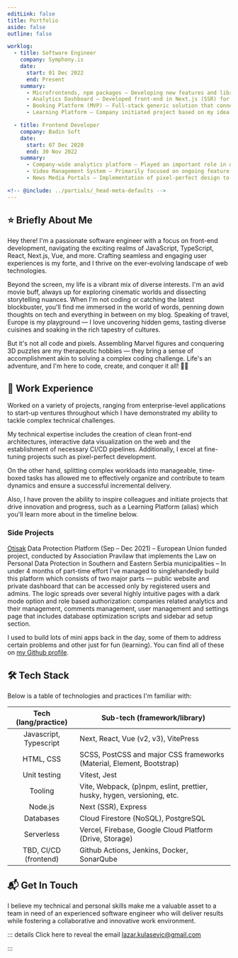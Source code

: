 ```yaml
---
editLink: false
title: Portfolio
aside: false
outline: false

worklog:
  - title: Software Engineer
    company: Symphony.is
    date:
      start: 01 Dec 2022
      end: Present
    summary:
      - Microfrontends, npm packages – Developing new features and libraries for an enterprise, while taking care of numerous metrics under scrum principles.
      - Analytics Dashboard – Developed front-end in Next.js (SSR) for a dashboard with lots of charts, graphs and filters; interaction-heavy features such as calendar widget with date-range selection, dynamic navigation menu.
      - Booking Platform (MVP) – Full-stack generic solution that connects providers with consumers based on their level of competence.
      - Learning Platform – Company initiated project based on my idea of an in-house cost-free VOD platform for enhanced knowledge-sharing through serving video content and presentations using Google Cloud Platform services as a backend. I took advantage of a fresh start to establish the processes of trunk-based development and kanban. Developed CI/CD pipelines and generously contributed to the project architecture and test coverage.

  - title: Frontend Developer
    company: Badin Soft
    date:
      start: 07 Dec 2020
      end: 30 Nov 2022
    summary:
      - Company-wide analytics platform – Played an important role in developing a live user interaction monitoring platform, where I worked on both the feature development and CI/CD pipeline using Jenkins with Slack notifications. Actively participated in agile meetings, defined user stories and effectively prioritized tasks to ensure efficient delivery.
      - Video Management System – Primarily focused on ongoing feature development, improvements and bug fixes while consistently proposing new technical and product features and offering effective design solutions for new requirements. Other responsibilities included the guarantee of code quality by following the already established CI/CD process.
      - News Media Portals – Implementation of pixel-perfect design to four lookalike media portals.

<!-- @include: ../partials/_head-meta-defaults -->
---
```

<style>
.vp-doc h2 {
  border-top: none;
  padding-top: 0;
  margin-top: 24px;
}
.vp-doc h2 .header-anchor {
  top: 0;
}
</style>
<script setup>
import Timeline from '../.vitepress/components/Timeline.vue'
</script>

## :star: Briefly About Me

Hey there! I'm a passionate software engineer with a focus on front-end development, navigating the exciting realms of JavaScript, TypeScript, React, Next.js, Vue, and more. Crafting seamless and engaging user experiences is my forte, and I thrive on the ever-evolving landscape of web technologies.

Beyond the screen, my life is a vibrant mix of diverse interests. I'm an avid movie buff, always up for exploring cinematic worlds and dissecting storytelling nuances. When I'm not coding or catching the latest blockbuster, you'll find me immersed in the world of words, penning down thoughts on tech and everything in between on my blog. Speaking of travel, Europe is my playground — I love uncovering hidden gems, tasting diverse cuisines and soaking in the rich tapestry of cultures.

But it's not all code and pixels. Assembling Marvel figures and conquering 3D puzzles are my therapeutic hobbies — they bring a sense of accomplishment akin to solving a complex coding challenge. Life's an adventure, and I'm here to code, create, and conquer it all! 🧗‍♂️

## :briefcase: Work Experience

Worked on a variety of projects, ranging from enterprise-level applications to start-up ventures throughout which I have demonstrated my ability to tackle complex technical challenges.

My technical expertise includes the creation of clean front-end architectures, interactive data visualization on the web and the establishment of necessary CI/CD pipelines. Additionally, I excel at fine-tuning projects such as pixel-perfect development.

On the other hand, splitting complex workloads into manageable, time-boxed tasks has allowed me to effectively organize and contribute to team dynamics and ensure a successful incremental delivery.

Also, I have proven the ability to inspire colleagues and initiate projects that drive innovation and progress, such as a Learning Platform (alias) which you'll learn more about in the timeline below.

<Timeline />

### Side Projects

[Otisak](https://otisak.org) Data Protection Platform (Sep – Dec 2021) – European Union funded project, conducted by Association Pravilaw that implements the Law on Personal Data Protection in Southern and Eastern Serbia municipalities – In under 4 months of part-time effort I've managed to singlehandedly build this platform which consists of two major parts — public website and private dashboard that can be accessed only by registered users and admins. The logic spreads over several highly intuitive pages with a dark mode option and role based authorization: companies related analytics and their management, comments management, user management and settings page that includes database optimization scripts and sidebar ad setup section.

I used to build lots of mini apps back in the day, some of them to address certain problems and other just for fun (learning). You can find all of these on [my Github profile](https://github.com/lazarkulasevic).

## :hammer_and_wrench: Tech Stack

Below is a table of technologies and practices I'm familiar with:

|  Tech (lang/practice)  | Sub-tech (framework/library)                                            |
| :--------------------: | ------------------------------------------------------------------------|
| Javascript, Typescript | Next, React, Vue (v2, v3), VitePress                                    |
|       HTML, CSS        | SCSS, PostCSS and major CSS frameworks (Material, Element, Bootstrap)   |
|      Unit testing      | Vitest, Jest                                                            |
|        Tooling         | Vite, Webpack, (p)npm, eslint, prettier, husky, hygen, versioning, etc. |
|        Node.js         | Next (SSR), Express                                                     |
|       Databases        | Cloud Firestore (NoSQL), PostgreSQL                                     |
|       Serverless       | Vercel, Firebase, Google Cloud Platform (Drive, Storage)                |
| TBD, CI/CD (frontend)  | Github Actions, Jenkins, Docker, SonarQube                              |

## :mailbox_with_mail: Get In Touch

I believe my technical and personal skills make me a valuable asset to a team in need of an experienced software engineer who will deliver results while fostering a collaborative and innovative work environment.

::: details Click here to reveal the email
lazar.kulasevic@gmail.com

:::
